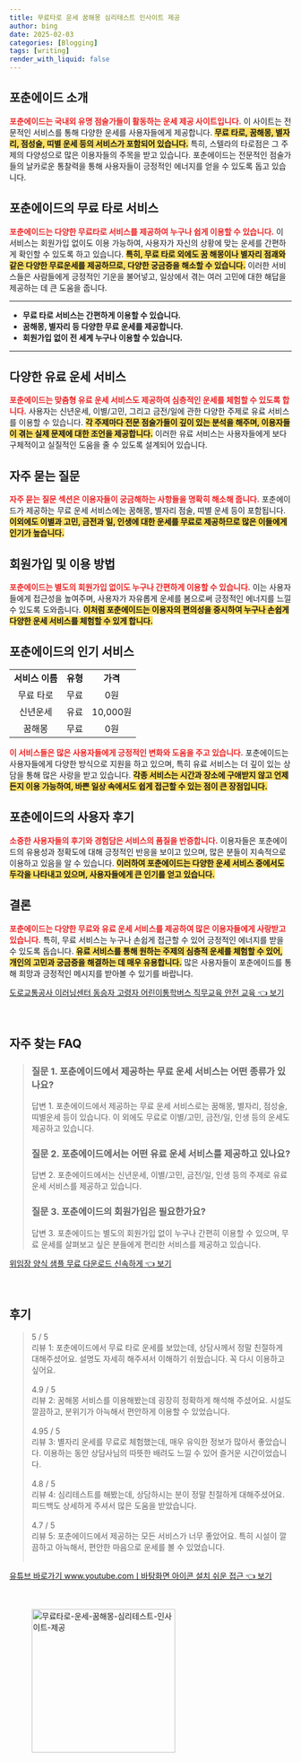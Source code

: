 ```yaml
---
title: 무료타로 운세 꿈해몽 심리테스트 인사이트 제공
author: bing
date: 2025-02-03
categories: [Blogging]
tags: [writing]
render_with_liquid: false
---
```



<h2 id='포춘에이드 소개'>포춘에이드 소개</h2>

<p><b><span style="color: #ee2323;">포춘에이드는 국내외 유명 점술가들이 활동하는 운세 제공 사이트입니다.</span></b> 이 사이트는 전문적인 서비스를 통해 다양한 운세를 사용자들에게 제공합니다. <b><span style="background-color: #ffe066;">무료 타로, 꿈해몽, 별자리, 점성술, 띠별 운세 등의 서비스가 포함되어 있습니다.</span></b> 특히, 스텔라의 타로점은 그 주제의 다양성으로 많은 이용자들의 주목을 받고 있습니다. 포춘에이드는 전문적인 점술가들의 날카로운 통찰력을 통해 사용자들이 긍정적인 에너지를 얻을 수 있도록 돕고 있습니다.</p>

<h2 id='포춘에이드의 무료 타로 서비스'>포춘에이드의 무료 타로 서비스</h2>

<p><b><span style="color: #ee2323;">포춘에이드는 다양한 무료타로 서비스를 제공하여 누구나 쉽게 이용할 수 있습니다.</span></b> 이 서비스는 회원가입 없이도 이용 가능하여, 사용자가 자신의 상황에 맞는 운세를 간편하게 확인할 수 있도록 하고 있습니다. <b><span style="background-color: #ffe066;">특히, 무료 타로 외에도 꿈 해몽이나 별자리 점괘와 같은 다양한 무료운세를 제공하므로, 다양한 궁금증을 해소할 수 있습니다.</span></b> 이러한 서비스들은 사람들에게 긍정적인 기운을 불어넣고, 일상에서 겪는 여러 고민에 대한 해답을 제공하는 데 큰 도움을 줍니다.</p>

<hr />

<ul>
    <li><b>무료 타로 서비스는 간편하게 이용할 수 있습니다.</b></li>
    <li><b>꿈해몽, 별자리 등 다양한 무료 운세를 제공합니다.</b></li>
    <li><b>회원가입 없이 전 세계 누구나 이용할 수 있습니다.</b></li>
</ul>

<hr />

<h2 id='다양한 유료 운세 서비스'>다양한 유료 운세 서비스</h2>

<p><b><span style="color: #ee2323;">포춘에이드는 맞춤형 유료 운세 서비스도 제공하여 심층적인 운세를 체험할 수 있도록 합니다.</span></b> 사용자는 신년운세, 이별/고민, 그리고 금전/일에 관한 다양한 주제로 유료 서비스를 이용할 수 있습니다. <b><span style="background-color: #ffe066;">각 주제마다 전문 점술가들이 깊이 있는 분석을 해주며, 이용자들이 겪는 실제 문제에 대한 조언을 제공합니다.</span></b> 이러한 유료 서비스는 사용자들에게 보다 구체적이고 실질적인 도움을 줄 수 있도록 설계되어 있습니다.</p>

<h2 id='자주 묻는 질문'>자주 묻는 질문</h2>

<p><b><span style="color: #ee2323;">자주 묻는 질문 섹션은 이용자들이 궁금해하는 사항들을 명확히 해소해 줍니다.</span></b> 포춘에이드가 제공하는 무료 운세 서비스에는 꿈해몽, 별자리 점술, 띠별 운세 등이 포함됩니다. <b><span style="background-color: #ffe066;">이외에도 이별과 고민, 금전과 일, 인생에 대한 운세를 무료로 제공하므로 많은 이들에게 인기가 높습니다.</span></b></p>

<h2 id='회원가입 및 이용 방법'>회원가입 및 이용 방법</h2>

<p><b><span style="color: #ee2323;">포춘에이드는 별도의 회원가입 없이도 누구나 간편하게 이용할 수 있습니다.</span></b> 이는 사용자들에게 접근성을 높여주며, 사용자가 자유롭게 운세를 봄으로써 긍정적인 에너지를 느낄 수 있도록 도와줍니다. <b><span style="background-color: #ffe066;">이처럼 포춘에이드는 이용자의 편의성을 중시하여 누구나 손쉽게 다양한 운세 서비스를 체험할 수 있게 합니다.</span></b></p>

<h2 id='포춘에이드의 인기 서비스'>포춘에이드의 인기 서비스</h2>

<table>
    <tr>
        <td style="text-align: center; height: 17px;"><b>서비스 이름</b></td>
        <td style="text-align: center; height: 17px;"><b>유형</b></td>
        <td style="text-align: center; height: 17px;"><b>가격</b></td>
    </tr>
    <tr>
        <td style="text-align: center; height: 17px;">무료 타로</td>
        <td style="text-align: center; height: 17px;">무료</td>
        <td style="text-align: center; height: 17px;">0원</td>
    </tr>
    <tr>
        <td style="text-align: center; height: 17px;">신년운세</td>
        <td style="text-align: center; height: 17px;">유료</td>
        <td style="text-align: center; height: 17px;">10,000원</td>
    </tr>
    <tr>
        <td style="text-align: center; height: 17px;">꿈해몽</td>
        <td style="text-align: center; height: 17px;">무료</td>
        <td style="text-align: center; height: 17px;">0원</td>
    </tr>
</table>

<p><b><span style="color: #ee2323;">이 서비스들은 많은 사용자들에게 긍정적인 변화와 도움을 주고 있습니다.</span></b> 포춘에이드는 사용자들에게 다양한 방식으로 지원을 하고 있으며, 특히 유료 서비스는 더 깊이 있는 상담을 통해 많은 사랑을 받고 있습니다. <b><span style="background-color: #ffe066;">각종 서비스는 시간과 장소에 구애받지 않고 언제든지 이용 가능하여, 바쁜 일상 속에서도 쉽게 접근할 수 있는 점이 큰 장점입니다.</span></b></p>

<h2 id='포춘에이드의 사용자 후기'>포춘에이드의 사용자 후기</h2>

<p><b><span style="color: #ee2323;">소중한 사용자들의 후기와 경험담은 서비스의 품질을 반증합니다.</span></b> 이용자들은 포춘에이드의 유용성과 정확도에 대해 긍정적인 반응을 보이고 있으며, 많은 분들이 지속적으로 이용하고 있음을 알 수 있습니다. <b><span style="background-color: #ffe066;">이러하여 포춘에이드는 다양한 운세 서비스 중에서도 두각을 나타내고 있으며, 사용자들에게 큰 인기를 얻고 있습니다.</span></b></p>

<h2 id='결론'>결론</h2>

<p><b><span style="color: #ee2323;">포춘에이드는 다양한 무료와 유료 운세 서비스를 제공하여 많은 이용자들에게 사랑받고 있습니다.</span></b> 특히, 무료 서비스는 누구나 손쉽게 접근할 수 있어 긍정적인 에너지를 받을 수 있도록 돕습니다. <b><span style="background-color: #ffe066;">유료 서비스를 통해 원하는 주제의 심층적 운세를 체험할 수 있어, 개인의 고민과 궁금증을 해결하는 데 매우 유용합니다.</span></b> 많은 사용자들이 포춘에이드를 통해 희망과 긍정적인 메시지를 받아볼 수 있기를 바랍니다.</p>


<p><a class="click-button" title="도로교통공사 이러닝센터 동승자 고령자 어린이통학버스 직무교육 안전 교육" href="https://afficreate.github.io/posts/%EB%8F%84%EB%A1%9C%EA%B5%90%ED%86%B5%EA%B3%B5%EC%82%AC-%EC%9D%B4%EB%9F%AC%EB%8B%9D%EC%84%BC%ED%84%B0-%EB%8F%99%EC%8A%B9%EC%9E%90-%EA%B3%A0%EB%A0%B9%EC%9E%90-%EC%96%B4%EB%A6%B0%EC%9D%B4%ED%86%B5%ED%95%99%EB%B2%84%EC%8A%A4-%EC%A7%81%EB%AC%B4%EA%B5%90%EC%9C%A1-%EC%95%88%EC%A0%84-%EA%B5%90%EC%9C%A1/" rel="dofollow">도로교통공사 이러닝센터 동승자 고령자 어린이통학버스 직무교육 안전 교육 👈 보기</a></p><br>
<h2 id='자주_찾는_FAQ'>자주 찾는 FAQ</h2>
<div itemscope="" itemtype="https://schema.org/FAQPage"> 
<blockquote> 
<div itemscope="" itemprop="mainEntity" itemtype="https://schema.org/Question"> 
<h3 itemprop="name">질문 1. 포춘에이드에서 제공하는 무료 운세 서비스는 어떤 종류가 있나요?</h3> 
<div itemscope="" itemprop="acceptedAnswer" itemtype="https://schema.org/Answer"> 
<span itemprop="text"> 
<p>답변 1. 포춘에이드에서 제공하는 무료 운세 서비스로는 꿈해몽, 별자리, 점성술, 띠별운세 등이 있습니다. 이 외에도 무료로 이별/고민, 금전/일, 인생 등의 운세도 제공하고 있습니다.</p> 
</span> 
</div> 
</div> 
<div itemscope="" itemprop="mainEntity" itemtype="https://schema.org/Question"> 
<h3 itemprop="name">질문 2. 포춘에이드에서는 어떤 유료 운세 서비스를 제공하고 있나요?</h3> 
<div itemscope="" itemprop="acceptedAnswer" itemtype="https://schema.org/Answer"> 
<span itemprop="text"> 
<p>답변 2. 포춘에이드에서는 신년운세, 이별/고민, 금전/일, 인생 등의 주제로 유료 운세 서비스를 제공하고 있습니다.</p> 
</span> 
</div> 
</div> 
<div itemscope="" itemprop="mainEntity" itemtype="https://schema.org/Question"> 
<h3 itemprop="name">질문 3. 포춘에이드의 회원가입은 필요한가요?</h3> 
<div itemscope="" itemprop="acceptedAnswer" itemtype="https://schema.org/Answer"> 
<span itemprop="text"> 
<p>답변 3. 포춘에이드는 별도의 회원가입 없이 누구나 간편히 이용할 수 있으며, 무료 운세를 살펴보고 싶은 분들에게 편리한 서비스를 제공하고 있습니다.</p> 
</span> 
</div> 
</div> 
</blockquote> 
</div>
<p><a class="click-button" title="위임장 양식 샘플 무료 다운로드 신속하게" href="https://afficreate.github.io/posts/%EC%9C%84%EC%9E%84%EC%9E%A5-%EC%96%91%EC%8B%9D-%EC%83%98%ED%94%8C-%EB%AC%B4%EB%A3%8C-%EB%8B%A4%EC%9A%B4%EB%A1%9C%EB%93%9C-%EC%8B%A0%EC%86%8D%ED%95%98%EA%B2%8C/" rel="dofollow">위임장 양식 샘플 무료 다운로드 신속하게 👈 보기</a></p><br>
<h2 id='후기'>후기</h2>
<div itemscope itemtype="https://schema.org/Product">
  <blockquote>
  <div itemprop="review" itemscope itemtype="https://schema.org/Review">
      <div itemprop="reviewRating" itemscope itemtype="https://schema.org/Rating"> <span itemprop="ratingValue">5</span> / <span itemprop="bestRating">5</span> </div>
      <span itemprop="reviewBody">리뷰 1: 포춘에이드에서 무료 타로 운세를 보았는데, 상담사께서 정말 친절하게 대해주셨어요. 설명도 자세히 해주셔서 이해하기 쉬웠습니다. 꼭 다시 이용하고 싶어요.</span>
  </div>
  <br>
  <div itemprop="review" itemscope itemtype="https://schema.org/Review">
      <div itemprop="reviewRating" itemscope itemtype="https://schema.org/Rating"> <span itemprop="ratingValue">4.9</span> / <span itemprop="bestRating">5</span> </div>
      <span itemprop="reviewBody">리뷰 2: 꿈해몽 서비스를 이용해봤는데 굉장히 정확하게 해석해 주셨어요. 시설도 깔끔하고, 분위기가 아늑해서 편안하게 이용할 수 있었습니다.</span>
  </div>
  <br>
  <div itemprop="review" itemscope itemtype="https://schema.org/Review">
      <div itemprop="reviewRating" itemscope itemtype="https://schema.org/Rating"> <span itemprop="ratingValue">4.95</span> / <span itemprop="bestRating">5</span> </div>
      <span itemprop="reviewBody">리뷰 3: 별자리 운세를 무료로 체험했는데, 매우 유익한 정보가 많아서 좋았습니다. 이용하는 동안 상담사님의 따뜻한 배려도 느낄 수 있어 즐거운 시간이었습니다.</span>
  </div>
  <br>
  <div itemprop="review" itemscope itemtype="https://schema.org/Review">
      <div itemprop="reviewRating" itemscope itemtype="https://schema.org/Rating"> <span itemprop="ratingValue">4.8</span> / <span itemprop="bestRating">5</span> </div>
      <span itemprop="reviewBody">리뷰 4: 심리테스트를 해봤는데, 상담하시는 분이 정말 친절하게 대해주셨어요. 피드백도 상세하게 주셔서 많은 도움을 받았습니다.</span>
  </div>
  <br>
  <div itemprop="review" itemscope itemtype="https://schema.org/Review">
      <div itemprop="reviewRating" itemscope itemtype="https://schema.org/Rating"> <span itemprop="ratingValue">4.7</span> / <span itemprop="bestRating">5</span> </div>
      <span itemprop="reviewBody">리뷰 5: 포춘에이드에서 제공하는 모든 서비스가 너무 좋았어요. 특히 시설이 깔끔하고 아늑해서, 편안한 마음으로 운세를 볼 수 있었습니다.</span>
  </div>
  <br>
  </blockquote>
</div>
<p><a class="click-button" title="유튜브 바로가기 www.youtube.comㅣ바탕화면 아이콘 설치 쉬운 접근" href="https://afficreate.github.io/posts/%EC%9C%A0%ED%8A%9C%EB%B8%8C-%EB%B0%94%EB%A1%9C%EA%B0%80%EA%B8%B0-www.youtube.com%E3%85%A3%EB%B0%94%ED%83%95%ED%99%94%EB%A9%B4-%EC%95%84%EC%9D%B4%EC%BD%98-%EC%84%A4%EC%B9%98-%EC%89%AC%EC%9A%B4-%EC%A0%91%EA%B7%BC/" rel="dofollow">유튜브 바로가기 www.youtube.comㅣ바탕화면 아이콘 설치 쉬운 접근 👈 보기</a></p><br>
<figure class="image"><img src="https://afficreate.github.io/assets/img/thumbnail/무료타로-운세-꿈해몽-심리테스트-인사이트-제공.webp" alt="무료타로-운세-꿈해몽-심리테스트-인사이트-제공" width="256" height="256"></figure>